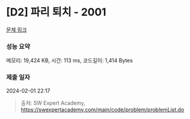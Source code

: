 # [D2] 파리 퇴치 - 2001 

[문제 링크](https://swexpertacademy.com/main/code/problem/problemDetail.do?contestProbId=AV5PzOCKAigDFAUq) 

### 성능 요약

메모리: 19,424 KB, 시간: 113 ms, 코드길이: 1,414 Bytes

### 제출 일자

2024-02-01 22:17



> 출처: SW Expert Academy, https://swexpertacademy.com/main/code/problem/problemList.do